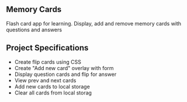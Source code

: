 ## Memory Cards

Flash card app for learning. Display, add and remove memory cards with questions and answers

## Project Specifications

- Create flip cards using CSS
- Create "Add new card" overlay with form
- Display question cards and flip for answer
- View prev and next cards
- Add new cards to local storage
- Clear all cards from local storag